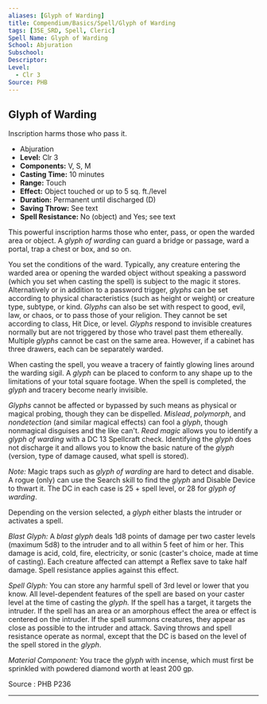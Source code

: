 ```yaml
---
aliases: [Glyph of Warding]
title: Compendium/Basics/Spell/Glyph of Warding
tags: [35E_SRD, Spell, Cleric]
Spell Name: Glyph of Warding
School: Abjuration
Subschool: 
Descriptor: 
Level:
  - Clr 3
Source: PHB
---
```



## Glyph of Warding

Inscription harms those who pass it.

*   Abjuration
*   **Level:** Clr 3
*   **Components:** V, S, M
*   **Casting Time:** 10 minutes
*   **Range:** Touch
*   **Effect:** Object touched or up to 5 sq. ft./level
*   **Duration:** Permanent until discharged (D)
*   **Saving Throw:** See text
*   **Spell Resistance:** No (object) and Yes; see text

<p>This powerful inscription harms those who enter, pass, or open the warded area or object. A <i>glyph of warding</i> can guard a bridge or passage, ward a portal, trap a chest or box, and so on.</p><p>You set the conditions of the ward. Typically, any creature entering the warded area or opening the warded object without speaking a password (which you set when casting the spell) is subject to the magic it stores. Alternatively or in addition to a password trigger, <i>glyphs</i> can be set according to physical characteristics (such as height or weight) or creature type, subtype, or kind. <i>Glyphs</i> can also be set with respect to good, evil, law, or chaos, or to pass those of your religion. They cannot be set according to class, Hit Dice, or level. <i>Glyphs</i> respond to invisible creatures normally but are not triggered by those who travel past them ethereally. Multiple <i>glyphs</i> cannot be cast on the same area. However, if a cabinet has three drawers, each can be separately warded.</p><p>When casting the spell, you weave a tracery of faintly glowing lines around the warding sigil. A <i>glyph</i> can be placed to conform to any shape up to the limitations of your total square footage. When the spell is completed, the <i>glyph</i> and tracery become nearly invisible.</p><p><i>Glyphs</i> cannot be affected or bypassed by such means as physical or magical probing, though they can be dispelled. <i>Mislead</i>, <i>polymorph</i>, and <i>nondetection</i> (and similar magical effects) can fool a <i>glyph</i>, though nonmagical disguises and the like can't. <i>Read magic</i> allows you to identify a <i>glyph of warding</i> with a DC 13 Spellcraft check. Identifying the <i>glyph</i> does not discharge it and allows you to know the basic nature of the <i>glyph</i> (version, type of damage caused, what spell is stored).</p><p><i>Note:</i> Magic traps such as <i>glyph of warding</i> are hard to detect and disable. A rogue (only) can use the Search skill to find the <i>glyph</i> and Disable Device to thwart it. The DC in each case is 25 + spell level, or 28 for <i>glyph of warding</i>.</p><p>Depending on the version selected, a <i>glyph</i> either blasts the intruder or activates a spell.</p><p><i>Blast Glyph:</i> A <i>blast glyph</i> deals 1d8 points of damage per two caster levels (maximum 5d8) to the intruder and to all within 5 feet of him or her. This damage is acid, cold, fire, electricity, or sonic (caster's choice, made at time of casting). Each creature affected can attempt a Reflex save to take half damage. Spell resistance applies against this effect.</p><p><i>Spell Glyph:</i> You can store any harmful spell of 3rd level or lower that you know. All level-dependent features of the spell are based on your caster level at the time of casting the <i>glyph.</i> If the spell has a target, it targets the intruder. If the spell has an area or an amorphous effect the area or effect is centered on the intruder. If the spell summons creatures, they appear as close as possible to the intruder and attack. Saving throws and spell resistance operate as normal, except that the DC is based on the level of the spell stored in the <i>glyph</i>.</p><p><i>Material Component:</i> You trace the <i>glyph</i> with incense, which must first be sprinkled with powdered diamond worth at least 200 gp.</p>

Source : PHB P236

---
